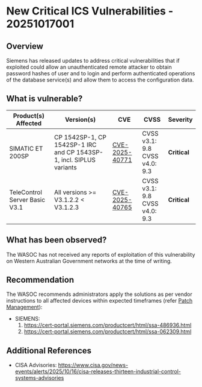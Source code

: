 # New Critical ICS Vulnerabilities - 20251017001

## Overview

Siemens has released updates to address critical vulnerabilities that if exploited could allow an unauthenticated remote attacker to obtain password hashes of user and to login and perform authenticated operations of the database service(s) and allow them to access the configuration data.

## What is vulnerable?

| Product(s) Affected | Version(s) | CVE                                                                                                                                      | CVSS        | Severity                                                       |
| ------------------- | ---------- | ---------------------------------------------------------------------------------------------------------------------------------------- | ------------ | -------------------------------------------------------------- |
| SIMATIC ET 200SP     | CP 1542SP-1, CP 1542SP-1 IRC and CP 1543SP-1, incl. SIPLUS variants    | [CVE-2025-40771](https://nvd.nist.gov/vuln/detail/CVE-2025-40771)                                                                        | CVSS v3.1:	9.8 <br> CVSS v4.0:	9.3  | **Critical**                                   |
| TeleControl Server Basic V3.1      |  All versions >= V3.1.2.2 < V3.1.2.3   | [CVE-2025-40765](https://nvd.nist.gov/vuln/detail/CVE-2025-40765)  | CVSS v3.1:	9.8 <br> CVSS v4.0: 9.3 | **Critical** |

## What has been observed?

The WASOC has not received any reports of exploitation of this vulnerability on Western Australian Government networks at the time of writing.

## Recommendation

The WASOC recommends administrators apply the solutions as per vendor instructions to all affected devices within expected timeframes (refer [Patch Management](../guidelines/patch-management.md)):

- SIEMENS: <ol><li><https://cert-portal.siemens.com/productcert/html/ssa-486936.html> </li><li> <https://cert-portal.siemens.com/productcert/html/ssa-062309.html> </li></ol>

## Additional References

- CISA Advisories: <https://www.cisa.gov/news-events/alerts/2025/10/16/cisa-releases-thirteen-industrial-control-systems-advisories>
